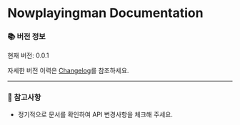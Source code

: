 # Nowplayingman Documentation

### 📚 버전 정보

현재 버전: 0.0.1

자세한 버전 이력은 [Changelog](/changelog)를 참조하세요.

---

### 📌 참고사항

- 정기적으로 문서를 확인하여 API 변경사항을 체크해 주세요.
